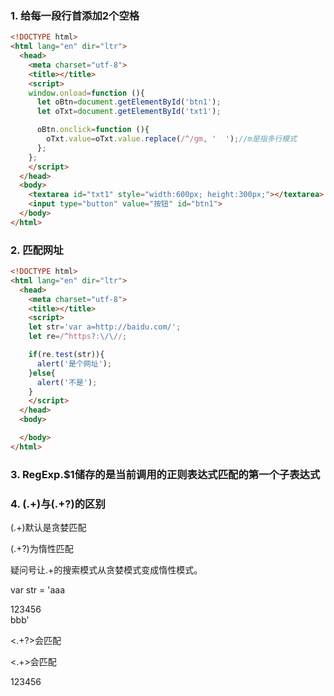 ### 1. 给每一段行首添加2个空格

```html
<!DOCTYPE html>
<html lang="en" dir="ltr">
  <head>
    <meta charset="utf-8">
    <title></title>
    <script>
    window.onload=function (){
      let oBtn=document.getElementById('btn1');
      let oTxt=document.getElementById('txt1');

      oBtn.onclick=function (){
        oTxt.value=oTxt.value.replace(/^/gm, '  ');//m是指多行模式
      };
    };
    </script>
  </head>
  <body>
    <textarea id="txt1" style="width:600px; height:300px;"></textarea>
    <input type="button" value="按钮" id="btn1">
  </body>
</html>

```

### 2. 匹配网址

```html
<!DOCTYPE html>
<html lang="en" dir="ltr">
  <head>
    <meta charset="utf-8">
    <title></title>
    <script>
    let str='var a=http://baidu.com/';
    let re=/^https?:\/\//;

    if(re.test(str)){
      alert('是个网址');
    }else{
      alert('不是');
    }
    </script>
  </head>
  <body>

  </body>
</html>

```

### 3. RegExp.$1储存的是当前调用的正则表达式匹配的第一个子表达式



### 4. (.+)与(.+?)的区别

(.+)默认是贪婪匹配

(.+?)为惰性匹配

疑问号让.+的搜索模式从贪婪模式变成惰性模式。

var str = 'aaa<div style="font-color:red;">123456</div>bbb'

<.+?>会匹配<div style="font-color:red;">

<.+>会匹配<div style="font-color:red;">123456</div>